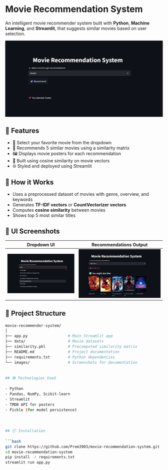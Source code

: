 # Movie Recommendation System

An intelligent movie recommender system built with **Python**, **Machine Learning**, and **Streamlit**, that suggests similar movies based on user selection.

![App UI Screenshot](images/image1.png)

## 🚀 Features

- 🎥 Select your favorite movie from the dropdown
- 🤖 Recommends 5 similar movies using a similarity matrix
- 🖼️ Displays movie posters for each recommendation
- 🧠 Built using cosine similarity on movie vectors
- 🌐 Styled and deployed using Streamlit

## 🧠 How it Works

- Uses a preprocessed dataset of movies with genre, overview, and keywords
- Generates **TF-IDF vectors** or **CountVectorizer vectors**
- Computes **cosine similarity** between movies
- Shows top 5 most similar titles

  
## 📸 UI Screenshots

| Dropdown UI                              | Recommendations Output                      |
|------------------------------------------|---------------------------------------------|
| ![Dropdown](images/image2.png)  | ![Output](images/image3.png)|


## 📁 Project Structure

```bash
movie-recommender-system/
│
├── app.py                  # Main Streamlit app
├── data/                   # Movie datasets
├── similarity.pkl          # Precomputed similarity matrix
├── README.md               # Project documentation
├── requirements.txt        # Python dependencies
└── images/                 # Screenshots for documentation


## 🛠️ Technologies Used

- Python
- Pandas, NumPy, Scikit-learn
- Streamlit
- TMDB API for posters
- Pickle (for model persistence)



## 📦 Installation

```bash
git clone https://github.com/Prem3903/movie-recommendation-system.git
cd movie-recommendation-system
pip install -r requirements.txt
streamlit run app.py
